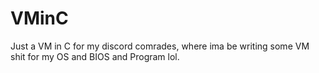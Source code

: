 # VMinC
Just a VM in C for my discord comrades, where ima be writing some VM shit for my OS and BIOS and Program lol.
